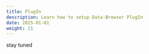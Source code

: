 ```yaml
---
title: PlugIn
description: Learn how to setup Data-Browser PlugIn
date: 2025-01-01
weight: 21
---
```


stay tuned